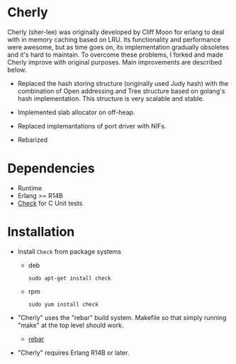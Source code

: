 Cherly
=======

Cherly (sher-lee) was originally developed by Cliff Moon for erlang to deal with in memory caching based on LRU.
Its functionality and performance were awesome,
but as time goes on, its implementation gradually obsoletes and it's hard to maintain.
To overcome these problems, I forked and made Cherly improve with original purposes.
Main improvements are described below.

 * Replaced the hash storing structure (originally used Judy hash) with the combination of Open addressing and Tree structure based on golang's hash implementation. This structure is very scalable and stable.

 * Implemented slab allocator on off-heap.

 * Replaced implemantations of port driver with NIFs.

 * Rebarized

Dependencies
=======

* Runtime
 * Erlang >= R14B
 * [Check](http://check.sourceforge.net/) for C Unit tests

Installation
========
* Install `Check` from package systems
    * deb

        `sudo apt-get install check`

    * rpm

        `sudo yum install check`

* "Cherly" uses the "rebar" build system. Makefile so that simply running "make" at the top level should work.
  * [rebar](https://github.com/basho/rebar)
* "Cherly" requires Erlang R14B or later.
